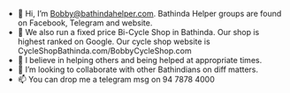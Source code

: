 - 👋 Hi, I’m Bobby@bathindahelper.com. Bathinda Helper groups are found on Facebook, Telegram and website.
- 👀 We also run a fixed price Bi-Cycle Shop in Bathinda. Our shop is highest ranked on Google. Our cycle shop website is CycleShopBathinda.com/BobbyCycleShop.com
- 🌱 I believe in helping others and being helped at appropriate times.
- 💞️ I’m looking to collaborate with other Bathindians on diff matters.
- 📫 You can drop me a telegram msg on 94 7878 4000

<!---
bathindahelper/bathindahelper is a ✨ special ✨ repository because its `README.md` (this file) appears on your GitHub profile.
You can click the Preview link to take a look at your changes.
--->
